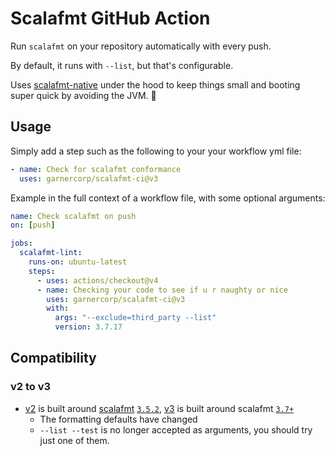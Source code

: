 # Scalafmt GitHub Action

Run `scalafmt` on your repository automatically with every push.

By default, it runs with `--list`, but that's configurable.

Uses [scalafmt-native](https://github.com/mroth/scalafmt-native) under the hood
to keep things small and booting super quick by avoiding the JVM. :racehorse:

## Usage

Simply add a step such as the following to your your workflow yml file:

```yml
- name: Check for scalafmt conformance
  uses: garnercorp/scalafmt-ci@v3
```

Example in the full context of a workflow file, with some optional arguments:

```yml
name: Check scalafmt on push
on: [push]

jobs:
  scalafmt-lint:
    runs-on: ubuntu-latest
    steps:
      - uses: actions/checkout@v4
      - name: Checking your code to see if u r naughty or nice
        uses: garnercorp/scalafmt-ci@v3
        with:
          args: "--exclude=third_party --list"
          version: 3.7.17
```

## Compatibility

### v2 to v3

- [v2](https://github.com/garnerCorp/scalafmt-ci/tree/v2) is built around [scalafmt](https://github.com/scalameta/scalafmt) [`3.5.2`](https://github.com/scalameta/scalafmt/releases/tag/v3.5.2), [v3](https://github.com/garnerCorp/scalafmt-ci/tree/v3) is built around scalafmt [`3.7+`](https://github.com/scalameta/scalafmt/releases/tag/v3.7.15)
  - The formatting defaults have changed
  - `--list --test` is no longer accepted as arguments, you should try just one of them.
